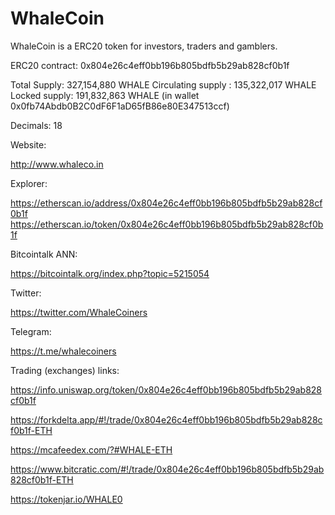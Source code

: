 # WhaleCoin
WhaleCoin is a ERC20 token for investors, traders and gamblers.

ERC20 contract: 0x804e26c4eff0bb196b805bdfb5b29ab828cf0b1f

Total Supply: 327,154,880 WHALE
Circulating supply : 135,322,017 WHALE
Locked supply: 191,832,863 WHALE (in wallet 0x0fb74Abdb0B2C0dF6F1aD65fB86e80E347513ccf)

Decimals: 18

Website:

http://www.whaleco.in


Explorer:

https://etherscan.io/address/0x804e26c4eff0bb196b805bdfb5b29ab828cf0b1f
https://etherscan.io/token/0x804e26c4eff0bb196b805bdfb5b29ab828cf0b1f


Bitcointalk ANN:

https://bitcointalk.org/index.php?topic=5215054


Twitter:

https://twitter.com/WhaleCoiners


Telegram:

https://t.me/whalecoiners


Trading (exchanges) links:

https://info.uniswap.org/token/0x804e26c4eff0bb196b805bdfb5b29ab828cf0b1f

https://forkdelta.app/#!/trade/0x804e26c4eff0bb196b805bdfb5b29ab828cf0b1f-ETH

https://mcafeedex.com/?#WHALE-ETH

https://www.bitcratic.com/#!/trade/0x804e26c4eff0bb196b805bdfb5b29ab828cf0b1f-ETH

https://tokenjar.io/WHALE0
